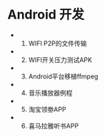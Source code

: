 # Android 开发
    
  - 1.  WIFI P2P的文件传输
  - 2.  WIFI开关压力测试APK
  - 3.  Android平台移植ffmpeg  
  - 4.  音乐播放器例程  
  - 5.  淘宝领劵APP
  - 6.  喜马拉雅听书APP  
